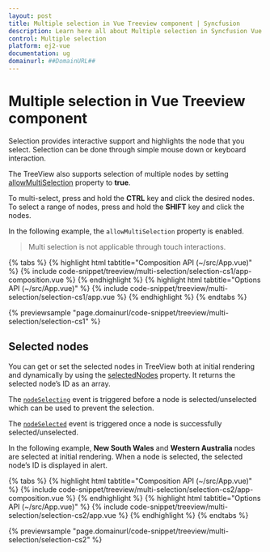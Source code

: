 ```yaml
---
layout: post
title: Multiple selection in Vue Treeview component | Syncfusion
description: Learn here all about Multiple selection in Syncfusion Vue Treeview component of Syncfusion Essential JS 2 and more.
control: Multiple selection 
platform: ej2-vue
documentation: ug
domainurl: ##DomainURL##
---
```


# Multiple selection in Vue Treeview component

Selection provides interactive support and highlights the node that you select. Selection can be done through simple mouse down or keyboard interaction.

The TreeView also supports selection of multiple nodes by setting [allowMultiSelection](https://ej2.syncfusion.com/vue/documentation/api/treeview#allowmultiselection) property to **true**.

To multi-select, press and hold the **CTRL** key and click the desired nodes. To select a range of nodes, press and hold the **SHIFT** key and click the nodes.

In the following example, the `allowMultiSelection` property is enabled.

> Multi selection is not applicable through touch interactions.

{% tabs %}
{% highlight html tabtitle="Composition API (~/src/App.vue)" %}
{% include code-snippet/treeview/multi-selection/selection-cs1/app-composition.vue %}
{% endhighlight %}
{% highlight html tabtitle="Options API (~/src/App.vue)" %}
{% include code-snippet/treeview/multi-selection/selection-cs1/app.vue %}
{% endhighlight %}
{% endtabs %}
        
{% previewsample "page.domainurl/code-snippet/treeview/multi-selection/selection-cs1" %}

## Selected nodes

You can get or set the selected nodes in TreeView both at initial rendering and dynamically by using the [selectedNodes](https://ej2.syncfusion.com/vue/documentation/api/treeview#selectednodes) property. It returns the selected node’s ID as an array.

The [`nodeSelecting`](https://ej2.syncfusion.com/vue/documentation/api/treeview#nodeselecting) event is triggered before a node is selected/unselected which can be used to prevent the selection.

The [`nodeSelected`](https://ej2.syncfusion.com/vue/documentation/api/treeview#nodeselected) event is triggered once a node is successfully selected/unselected.

In the following example, **New South Wales** and **Western Australia** nodes are selected at initial rendering. When a node is selected, the selected node’s ID is displayed in alert.

{% tabs %}
{% highlight html tabtitle="Composition API (~/src/App.vue)" %}
{% include code-snippet/treeview/multi-selection/selection-cs2/app-composition.vue %}
{% endhighlight %}
{% highlight html tabtitle="Options API (~/src/App.vue)" %}
{% include code-snippet/treeview/multi-selection/selection-cs2/app.vue %}
{% endhighlight %}
{% endtabs %}
        
{% previewsample "page.domainurl/code-snippet/treeview/multi-selection/selection-cs2" %}